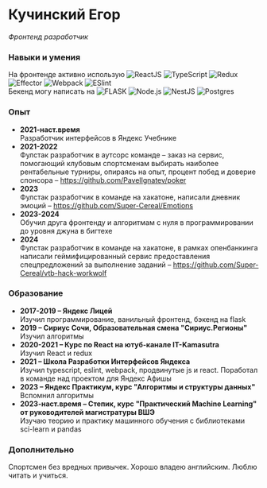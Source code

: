 # Кучинский Егор
_Фронтенд разработчик_

### Навыки и умения

На фронтенде активно использую
  <img alt="ReactJS" src="https://img.shields.io/badge/-React-353535?style=plastic&logo=react&logoColor=white" />
  <img alt="TypeScript" src="https://img.shields.io/badge/-TypeScript-235a96?style=plastic&logo=typescript&logoColor=white" />
  ![Redux](https://img.shields.io/badge/-Redux-764abc?logo=redux&style=plastic)
  <img alt="Effector" src="https://img.shields.io/badge/-Effector-ff8c00?style=plastic&logo=effector&logoColor=white" />
  <img alt="Webpack" src="https://img.shields.io/badge/-Webpack-000000?style=plastic&logo=webpack" />
  <img alt="ESlint" src="https://img.shields.io/badge/-ESlint-4b32c3?style=plastic&logo=eslint" /> <br />
Бекенд могу написать на ![FLASK](https://img.shields.io/badge/-FLASK-000000?logo=flask&style=plastic)
  <img alt="Node.js" src="https://img.shields.io/badge/-Node.JS-43853d?style=plastic&logo=Node.js&logoColor=white" />
  <img alt="NestJS" src="https://img.shields.io/badge/-Nest-ed2945?style=plastic&logo=NestJS&logoColor=white" />
  <img alt="Postgres" src="https://img.shields.io/badge/-Postgres-336791?style=plastic&logo=postgresql&logoColor=white" />

### Опыт

- **2021-наст.время**  
Разработчик интерфейсов в Яндекс Учебнике
- **2021-2022**  
Фулстак разработчик в аутсорс команде – заказ на сервис, помогающий клубовым спортсменам выбирать наиболее рентабельные турниры, опираясь на опыт, процент побед и доверие спонсора – https://github.com/PavelIgnatev/poker
- **2023**  
Фулстак разработчик в команде на хакатоне, написали дневник эмоций – https://github.com/Super-Cereal/Emotions
- **2023-2024**  
Обучил друга фронтенду и алгоритмам с нуля в программировании до уровня джуна в бигтехе
- **2024**  
Фулстак разработчик в команде на хакатоне, в рамках опенбанкинга написали геймифицированный сервис предоставления спецпредложений за выполнение заданий – https://github.com/Super-Cereal/vtb-hack-workwolf

### Образование

- **2017-2019 – Яндекс Лицей**  
Изучил программирование, ванильный фронтенд, бэкенд на flask
- **2019 – Сириус Сочи, Образовательная смена "Сириус.Регионы"**  
Изучил алгоритмы
- **2020-2021 – Курс по React на ютуб-канале IT-Kamasutra**  
Изучил React и redux
- **2021 – Школа Разработки Интерфейсов Яндекса**  
Изучил typescript, eslint, webpack, продвинутые js и react. Поработал в команде над проектом для Яндекс Афишы
- **2023 – Яндекс Практикум, курс "Алгоритмы и структуры данных"**  
Вспомнил алгоритмы
- **2023-наст.время – Степик, курс "Практический Machine Learning" от руководителей магистратуры ВШЭ**  
Изучаю теорию и практику машинного обучения с библиотеками sci-learn и pandas

### Дополнительно

Спортсмен без вредных привычек. Хорошо владею английским. Люблю читать и учиться.
